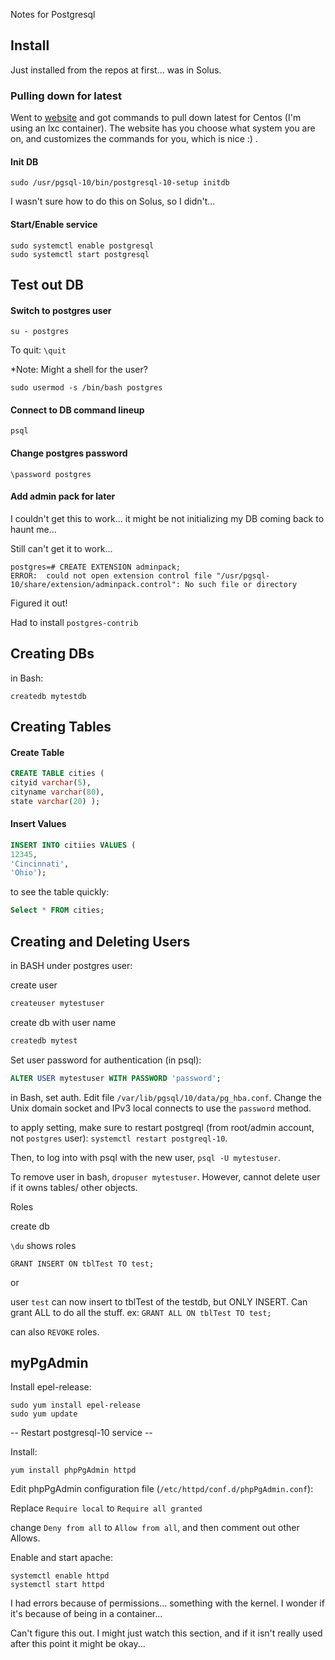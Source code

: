 Notes for Postgresql

## Install

Just installed from the repos at first... was in Solus.

### Pulling down for latest

Went to [website](https://www.postgresql.org/download/linux/) and got commands
to pull down latest for Centos (I'm using an lxc container). The website has you
choose what system you are on, and customizes the commands for you, which is
nice :) .

#### Init DB

```
sudo /usr/pgsql-10/bin/postgresql-10-setup initdb
```

I wasn't sure how to do this on Solus, so I didn't...

#### Start/Enable service

```
sudo systemctl enable postgresql
sudo systemctl start postgresql
```

## Test out DB

#### Switch to postgres user

```
su - postgres
```

To quit: `\quit`

*Note: Might a shell for the user?

```
sudo usermod -s /bin/bash postgres
```

#### Connect to DB command lineup

```
psql
```

#### Change postgres password

```
\password postgres
```

#### Add admin pack for later

I couldn't get this to work... it might be not initializing my DB coming back to
haunt me...


Still can't get it to work...

```
postgres=# CREATE EXTENSION adminpack;
ERROR:  could not open extension control file "/usr/pgsql-10/share/extension/adminpack.control": No such file or directory
```

Figured it out!

Had to install `postgres-contrib`

## Creating DBs

in Bash:

```
createdb mytestdb
```

## Creating Tables


#### Create Table
```SQL
CREATE TABLE cities (
cityid varchar(5),
cityname varchar(80),
state varchar(20) );
```
#### Insert Values

```SQL
INSERT INTO citiies VALUES (
12345,
'Cincinnati',
'Ohio');
```
to see the table quickly:

```SQL
Select * FROM cities;
```

## Creating and Deleting Users

in BASH under postgres user:

create user
```bash
createuser mytestuser
```

create db with user name
```bash
createdb mytest
```

Set user password for authentication (in psql):

```SQL
ALTER USER mytestuser WITH PASSWORD 'password';
```

in Bash, set auth. Edit file `/var/lib/pgsql/10/data/pg_hba.conf`. Change the
Unix domain socket and IPv3 local connects to use the `password` method.

to apply setting, make sure to restart postgreql (from root/admin account, not
`postgres` user): `systemctl restart postgreql-10`.

Then, to log into with psql with the new user, `psql -U mytestuser`.

To remove user in bash, `dropuser mytestuser`. However, cannot delete user if it
owns tables/ other objects.


Roles

create db

`\du` shows roles

`GRANT INSERT ON tblTest TO test;`

or

user `test` can now insert to tblTest of the testdb, but ONLY INSERT. Can grant
ALL to do all the stuff. ex: `GRANT ALL ON tblTest TO test;`

can also `REVOKE` roles.

## myPgAdmin

Install epel-release: 

```
sudo yum install epel-release
sudo yum update

```

-- Restart postgresql-10 service --

Install:

```
yum install phpPgAdmin httpd
```

Edit phpPgAdmin configuration file (`/etc/httpd/conf.d/phpPgAdmin.conf`):

Replace `Require local` to `Require all granted`

change `Deny from all` to `Allow from all`, and then comment out other Allows.

Enable and start apache:

```
systemctl enable httpd
systemctl start httpd
```
I had errors because of permissions... something with the kernel. 
I wonder if it's because of being in a container...

Can't figure this out. I might just watch this section, and if it isn't really
used after this point it might be okay...
